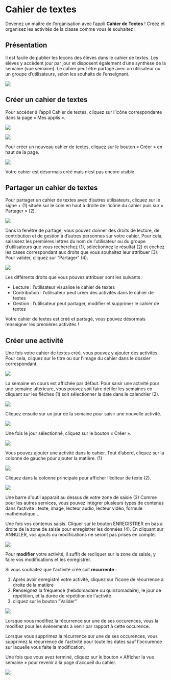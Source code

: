 # Cahier de textes

Devenez un maître de l’organisation avec l’appli **Cahier de Textes** ! Créez et organisez les activités de la classe comme vous le souhaitez !

## Présentation

Il est facile de publier les leçons des élèves dans le cahier de textes. Les élèves y accèdent jour par jour et disposent également d’une synthèse de la semaine \(vue semaine\). Le cahier peut être partagé avec un utilisateur ou un groupe d’utilisateurs, selon les souhaits de l’enseignant.

![](.gitbook/assets/vu-semaine_vierge%20%283%29.png)

## Créer un cahier de textes

Pour accéder à l’appli Cahier de textes, cliquez sur l’icône correspondante dans la page « Mes applis ».

![](.gitbook/assets/cahier-de-textes-3-1%20%281%29.png)

![](.gitbook/assets/cahier-de-texte-2-1%20%281%29%20%281%29.png)

Pour créer un nouveau cahier de textes, cliquez sur le bouton « Créer » en haut de la page.

![](.gitbook/assets/image%20%2831%29.png)

Votre cahier est désormais créé mais n’est pas encore visible.

## Partager un cahier de textes

Pour partager un cahier de textes avec d’autres utilisateurs, cliquez sur le signe + \(1\) située sur le coin en haut à droite de l'icône du cahier puis sur « Partager » \(2\).

![](.gitbook/assets/image%20%2821%29.png)

Dans la fenêtre de partage, vous pouvez donner des droits de lecture, de contribution et de gestion à d’autres personnes sur votre cahier. Pour cela, saisissez les premières lettres du nom de l’utilisateur ou du groupe d’utilisateurs que vous recherchez \(1\), sélectionnez le résultat \(2\) et cochez les cases correspondant aux droits que vous souhaitez leur attribuer \(3\). Pour valider, cliquez sur "Partager" \(4\).

![](.gitbook/assets/2018-08-23_10h17_05-1-1-1%20%281%29.png)

Les différents droits que vous pouvez attribuer sont les suivants :

* Lecture : l’utilisateur visualise le cahier de textes
* Contribution : l’utilisateur peut créer des activités dans le cahier de textes
* Gestion : l’utilisateur peut partager, modifier et supprimer le cahier de textes

Votre cahier de textes est créé et partagé, vous pouvez désormais renseigner les premières activités !

## Créer une activité

Une fois votre cahier de textes créé, vous pouvez y ajouter des activités. Pour cela, cliquez sur le titre ou sur l'image du cahier dans le dossier correspondant.

![](.gitbook/assets/image%20%2830%29.png)

La semaine en cours est affichée par défaut. Pour saisir une activité pour une semaine ultérieure, vous pouvez soit faire défiler les semaines en cliquant sur les flèches \(1\) soit sélectionner la date dans le calendrier \(2\).

![](.gitbook/assets/creeractivit_selectionsemaine%20%282%29%20%281%29.png)

Cliquez ensuite sur un jour de la semaine pour saisir une nouvelle activité.

![](.gitbook/assets/creeractivit_selectionjour-1-1%20%281%29.png)

Une fois le jour sélectionné, cliquez sur le bouton « Créer ».

![](.gitbook/assets/btn-creer.png)

Vous pouvez ajouter une activité dans le cahier. Tout d’abord, cliquez sur la colonne de gauche pour ajouter la matière. \(1\)

![](.gitbook/assets/matiere2.png)

Cliquez dans la colonne principale pour afficher l’éditeur de texte \(2\).

![](.gitbook/assets/editeur2cdt.png)

Une barre d'outil apparait au dessus de votre zone de saisie \(3\) Comme pour les autres services, vous pouvez intégrer plusieurs types de contenus dans l’activité : texte, image, lecteur audio, lecteur vidéo, formule mathématique… 

Une fois vos contenus saisis. Cliquer sur le bouton ENREGISTRER en bas à droite de la zone de saisie pour enregistrer les données \(4\). En cliquant sur ANNULER, vos ajouts ou modifications ne seront pas prises en compte. 

![](.gitbook/assets/enregistreractivit-cdt1d.png)

Pour **modifier** votre activité, il suffit de recliquer sur la zone de saisie, y faire vos modifications et les enregistrer. 

Si vous souhaitez que l'activité créé soit **récurrente** :

1. Après avoir enregistré votre activité, cliquez sur l'icone de récurrence à droite de la matière
2. Renseignez la fréquence \(hebdomadaire ou quinzomadaire\), le jour de répétition, et la durée de répétition de l'activité
3. cliquez sur le bouton "Valider"

![](.gitbook/assets/recurrence-cdt1d.png)

Lorsque vous modifiez la récurrence sur une de ses occurences, vous la modifiez pour les évènements à venir par rapport à cette occurence. 

Lorsque vous supprimez la récurrence sur une de ses occurences, vous supprimez la récurrence de l'activité pour toute les dates sauf l'occurence sur laquelle vous faite la modification. 

Une fois que vous avez terminé, cliquez sur le bouton « Afficher la vue semaine » pour revenir à la page d’accueil du cahier.

![](.gitbook/assets/creeractivit_retourvuesemaine100%20%281%29%20%281%29.png)

